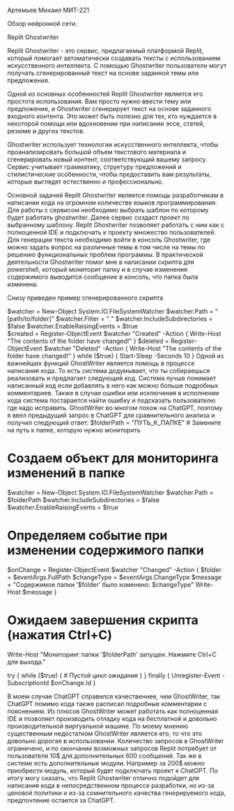 Артемьев Михаил МИТ-221 

Обзор нейронной сети.

Replit Ghostwriter

Replit Ghostwriter - это сервис, предлагаемый платформой Replit, который помогает автоматически создавать тексты с использованием искусственного интеллекта. С помощью Ghostwriter пользователи могут получать сгенерированный текст на основе заданной темы или предложения.

Одной из основных особенностей Replit Ghostwriter является его простота использования. Вам просто нужно ввести тему или предложение, и Ghostwriter сгенерирует текст на основе заданного входного контента. Это может быть полезно для тех, кто нуждается в некоторой помощи или вдохновении при написании эссе, статей, резюме и других текстов.

Ghostwriter использует технологии искусственного интеллекта, чтобы проанализировать большой объем текстового материала и сгенерировать новый контент, соответствующий вашему запросу. Сервис учитывает грамматику, структуру предложений и стилистические особенности, чтобы предоставить вам результаты, которые выглядят естественно и профессионально.

Основной задачей Replit Ghostwriter является помощь разработчикам в написании кода на огромном количестве языков программирования. Для работы с сервисом необходимо выбрать шаблон по которому будет работать ghostwriter. Далее сервис создаст проект по выбранному шаблону.
Replit Ghostwriter позволяет работать с ним как с полноценной IDE и подключать к проекту множество пользователей. 
Для генерации текста необходимо войти в консоль Ghostwriter, где можно задать вопрос на различные темы в том числе на темы по решению функциональных проблем программы.
В практической деятельности Ghostwriter помог мне в написании скрипта для powershell, который мониторит папку и в случае изменения содержимого выводится сообщение в консоль, что папка была изменена.

Снизу приведен пример сгенерированного скрипта

$watcher = New-Object System.IO.FileSystemWatcher
$watcher.Path = "[path/to/folder]"
$watcher.Filter = "*.*"
$watcher.IncludeSubdirectories = $false
$watcher.EnableRaisingEvents = $true  
$created = Register-ObjectEvent $watcher "Created" -Action {
    Write-Host "The contents of the folder have changed!"
}
$deleted = Register-ObjectEvent $watcher "Deleted" -Action {
    Write-Host "The contents of the folder have changed!"
}
while ($true) {
    Start-Sleep -Seconds 10
}
Одной из важнейших функций GhostWriter является помощь в процессе написания кода. То есть система додумывает, что ты собираешься реализовать и предлагает следующий код. Система лучше понимает написанный код если добавлять в него как можно больше подробных комментариев. Также в случае ошибки или исключения в исполнении кода система постарается найти ошибку и подсказать пользователю где надо исправить.
GhostWriter во многом похож на ChatGPT, поэтому я ввел предыдущий запрос в ChatGPT для сравнительного анализа и получил следующий ответ:
$folderPath = "ПУТЬ_К_ПАПКЕ" # Замените на путь к папке, которую нужно мониторить

# Создаем объект для мониторинга изменений в папке
$watcher = New-Object System.IO.FileSystemWatcher
$watcher.Path = $folderPath
$watcher.IncludeSubdirectories = $false
$watcher.EnableRaisingEvents = $true

# Определяем событие при изменении содержимого папки
$onChange = Register-ObjectEvent $watcher "Changed" -Action {
    $folder = $eventArgs.FullPath
    $changeType = $eventArgs.ChangeType
    $message = "Содержимое папки '$folder' было изменено: $changeType"
    Write-Host $message
}

# Ожидаем завершения скрипта (нажатия Ctrl+C)
Write-Host "Мониторинг папки '$folderPath' запущен. Нажмите Ctrl+C для выхода."

try {
    while ($true) {
        # Пустой цикл ожидания
    }
}
finally {
    Unregister-Event -SubscriptionId $onChange.Id
}

В моем случае ChatGPT справился качественнее, чем GhostWriter, так ChatGPT помимо кода также расписал подробные комментарии с пояснением.
Из плюсов GhostWriter может работать как полноценная IDE и позволяет производить отладку кода на бесплатной и довольно производительной виртуальной машине.
По моему мнению существенным недостатком GhostWriter является его, то что это довольно дорогая в использовании. Количество запросов в GhostWriter ограничено, и по окончании возможных запросов Replit потребует от пользователя 10$ для дополнительных 600 сообщений. Так же в системе есть дополнительные модули. Например за 200$ можно приобрести модуль, который будет подключать проект к ChatGPT. 
По итогу могу сказать, что Replit Ghostwriter отлично подойдет для написания кода в непосредственном процессе разработки, но из-за ценовой политики и из-за сомнительного качества генерируемого кода, предпочтение остается за ChatGPT.
